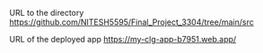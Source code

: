  URL to the directory  
 https://github.com/NITESH5595/Final_Project_3304/tree/main/src
 
 URL of the deployed app
 https://my-clg-app-b7951.web.app/
